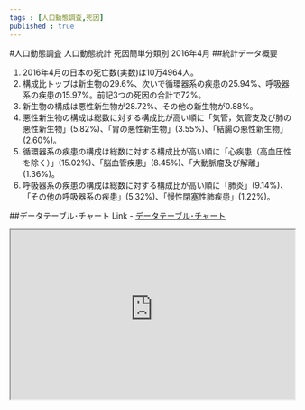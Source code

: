 ```yaml
--- 
tags : [人口動態調査,死因] 
published : true
---
```

#人口動態調査 人口動態統計 死因簡単分類別 2016年4月
##統計データ概要
1. 2016年4月の日本の死亡数(実数)は10万4964人。
1. 構成比トップは新生物の29.6%、次いで循環器系の疾患の25.94%、呼吸器系の疾患の15.97%。前記3つの死因の合計で72%。
1. 新生物の構成は悪性新生物が28.72%、その他の新生物が0.88%。
1. 悪性新生物の構成は総数に対する構成比が高い順に「気管，気管支及び肺の悪性新生物」(5.82%)、「胃の悪性新生物」(3.55%)、「結腸の悪性新生物」(2.60%)。
1. 循環器系の疾患の構成は総数に対する構成比が高い順に「心疾患（高血圧性を除く）」(15.02%)、「脳血管疾患」(8.45%)、「大動脈瘤及び解離」(1.36%)。
1. 呼吸器系の疾患の構成は総数に対する構成比が高い順に「肺炎」(9.14%)、「その他の呼吸器系の疾患」(5.32%)、「慢性閉塞性肺疾患」(1.22%)。

##データテーブル･チャート
Link - [データテーブル･チャート](http://knowledgevault.saecanet.com/charts/am-consulting.co.jp-2016-09-06-16-04-07.html)

<iframe src="http://knowledgevault.saecanet.com/charts/am-consulting.co.jp-2016-09-06-16-04-07.html" width="100%" height="300px"></iframe>